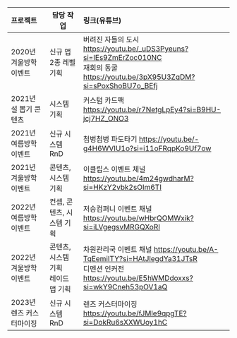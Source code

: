 
| 프로젝트            | 담당 작업                   | 링크(유튜브)                                                                                                                   |
| :-------------- | ----------------------- | :------------------------------------------------------------------------------------------------------------------------ |
| 2020년 겨울방학 이벤트  | 신규 맵 2종 레벨 기획           | 버려진 자들의 도시 https://youtu.be/_uDS3Pyeuns?si=IEs9ZmErZoc010NC<br>재회의 동굴 https://youtu.be/3pX95U3ZqDM?si=sPoxShoBU7o_BEfj    |
| 2021년 설 뽑기 콘텐츠  | 시스템 기획                  | 커스텀 카드팩 https://youtu.be/r7NetgLpEy4?si=B9HU-jcj7HZ_ONO3                                                                  |
| 2021년 여름방학 이벤트  | 신규 시스템 RnD              | 첨벙첨벙 파도타기 https://youtu.be/-g4H6WVIU1o?si=i11oFRqpKo9Uf7ow                                                                |
| 2021년 겨울방학 이벤트  | 콘텐츠, 시스템 기획             | 이클립스 이벤트 체널 https://youtu.be/4m24gwdharM?si=HKzY2vbk2sOIm6TI                                                              |
| 2022년 여름방학 이벤트  | 컨셉, 콘텐츠, 시스템 기획         | 저승컴퍼니 이벤트 채널 https://youtu.be/wHbrQOMWxik?si=iLVgegsvMRGQXoRI                                                             |
| 2022년 겨울방학 이벤트  | 콘텐츠, 시스템 기획<br>레이드 맵 기획 | 차원관리국 이벤트 채널 https://youtu.be/A-TqEemiITY?si=HAtJlegdYa31JTsR<br>디멘션 인커전 https://youtu.be/E5hWMDdoxxs?si=wkY9Cneh53pOV1aQ |
| 2023년 렌즈 커스터마이징 | 신규 시스템 RnD              | 렌즈 커스터마이징 https://youtu.be/fJMle9qpgTE?si=DokRu6sXXWUoy1hC                                                                |
